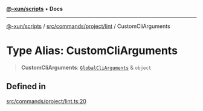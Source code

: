 [**@-xun/scripts**](../../../../../README.md) • **Docs**

***

[@-xun/scripts](../../../../../README.md) / [src/commands/project/lint](../README.md) / CustomCliArguments

# Type Alias: CustomCliArguments

> **CustomCliArguments**: [`GlobalCliArguments`](../../../../configure/type-aliases/GlobalCliArguments.md) & `object`

## Defined in

[src/commands/project/lint.ts:20](https://github.com/Xunnamius/xscripts/blob/4c305ac01bcb5579e4796a0cd2b08508dc5de5e1/src/commands/project/lint.ts#L20)
